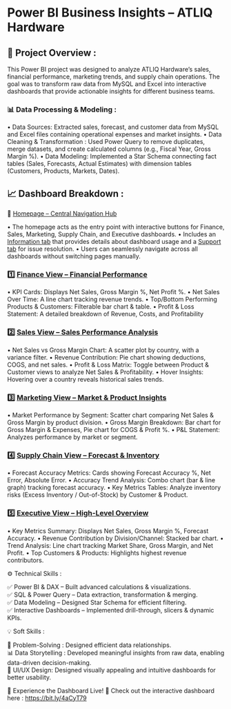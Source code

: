 # Power BI Business Insights – ATLIQ Hardware

## 📌 Project Overview :

This Power BI project was designed to analyze ATLIQ Hardware’s sales, financial performance, marketing trends, and supply chain operations. The goal was to transform raw data from MySQL and Excel into interactive dashboards that provide actionable insights for different business teams.

### 📊 Data Processing & Modeling :

• Data Sources: Extracted sales, forecast, and customer data from MySQL and Excel files containing operational expenses and market insights.
• Data Cleaning & Transformation : Used Power Query to remove duplicates, merge datasets, and create calculated columns (e.g., Fiscal Year, Gross Margin %).
• Data Modeling: Implemented a Star Schema connecting fact tables (Sales, Forecasts, Actual Estimates) with dimension tables (Customers, Products, Markets, Dates).

## 📈 Dashboard Breakdown :

📌 [Homepage – Central Navigation Hub](https://github.com/sumitnandi-IT/Power-BI-Business-Insights-Data-Modeling-Dashboard-Analytics/blob/main/Homepage.png)

• The homepage acts as the entry point with interactive buttons for Finance, Sales, Marketing, Supply Chain, and Executive dashboards.
• Includes an [Information tab](https://github.com/sumitnandi-IT/Power-BI-Business-Insights-Data-Modeling-Dashboard-Analytics/blob/main/information.png) that provides details about dashboard usage and a [Support tab](https://github.com/sumitnandi-IT/Power-BI-Business-Insights-Data-Modeling-Dashboard-Analytics/blob/main/support.png) for issue resolution.
• Users can seamlessly navigate across all dashboards without switching pages manually.

### 1️⃣ [Finance View – Financial Performance](https://github.com/sumitnandi-IT/Power-BI-Business-Insights-Data-Modeling-Dashboard-Analytics/blob/main/Finance.png)

• KPI Cards: Displays Net Sales, Gross Margin %, Net Profit %.
• Net Sales Over Time: A line chart tracking revenue trends.
• Top/Bottom Performing Products & Customers: Filterable bar chart & table.
• Profit & Loss Statement: A detailed breakdown of Revenue, Costs, and Profitability

### 2️⃣ [Sales View – Sales Performance Analysis](https://github.com/sumitnandi-IT/Power-BI-Business-Insights-Data-Modeling-Dashboard-Analytics/blob/main/Sales.png)

• Net Sales vs Gross Margin Chart: A scatter plot by country, with a variance filter.
• Revenue Contribution: Pie chart showing deductions, COGS, and net sales.
• Profit & Loss Matrix: Toggle between Product & Customer views to analyze Net Sales & Profitability.
• Hover Insights: Hovering over a country reveals historical sales trends.

### 3️⃣ [Marketing View – Market & Product Insights](https://github.com/sumitnandi-IT/Power-BI-Business-Insights-Data-Modeling-Dashboard-Analytics/blob/main/Marketing.png)

• Market Performance by Segment: Scatter chart comparing Net Sales & Gross Margin by product division.
• Gross Margin Breakdown: Bar chart for Gross Margin & Expenses, Pie chart for COGS & Profit %.
• P&L Statement: Analyzes performance by market or segment.

### 4️⃣ [Supply Chain View – Forecast & Inventory](https://github.com/sumitnandi-IT/Power-BI-Business-Insights-Data-Modeling-Dashboard-Analytics/blob/main/Supply%20chain.png)


• Forecast Accuracy Metrics: Cards showing Forecast Accuracy %, Net Error, Absolute Error.
• Accuracy Trend Analysis: Combo chart (bar & line graph) tracking forecast accuracy.
• Key Metrics Tables: Analyze inventory risks (Excess Inventory / Out-of-Stock) by Customer & Product.

### 5️⃣ [Executive View – High-Level Overview](https://github.com/sumitnandi-IT/Power-BI-Business-Insights-Data-Modeling-Dashboard-Analytics/blob/main/Executive.png)

• Key Metrics Summary: Displays Net Sales, Gross Margin %, Forecast Accuracy.
• Revenue Contribution by Division/Channel: Stacked bar chart.
• Trend Analysis: Line chart tracking Market Share, Gross Margin, and Net Profit.
• Top Customers & Products: Highlights highest revenue contributors.





⚙️ Technical Skills :

✅ Power BI & DAX – Built advanced calculations & visualizations. <br>
✅ SQL & Power Query – Data extraction, transformation & merging. <br>
✅ Data Modeling – Designed Star Schema for efficient filtering. <br>
✅ Interactive Dashboards – Implemented drill-through, slicers & dynamic KPIs. <br>

💡 Soft Skills :

🌟 Problem-Solving : Designed efficient data relationships. <br>
📊 Data Storytelling : Developed meaningful insights from raw data, enabling data-driven decision-making. <br>
🎨 UI/UX Design: Designed visually appealing and intuitive dashboards for better usability. <br>

🚀 Experience the Dashboard Live!
📌 Check out the interactive dashboard here : https://bit.ly/4aCyT79






